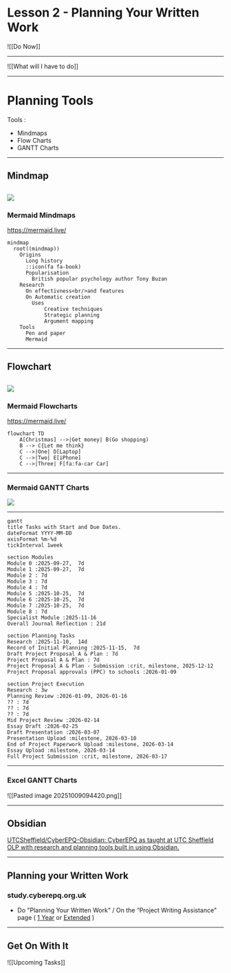 # Lesson 2 - Planning Your Written Work


![[Do Now]]

---

![[What will I have to do]]


---
# Planning Tools

Tools :
  * Mindmaps
  * Flow Charts
  * GANTT Charts

---
## Mindmap

[![](https://mermaid.ink/img/pako:eNpdUttu2zAM_RVCTwmQpY5zcSIMA9rucUWLtXsZ_KLatC3MJjVdirlB_n1yHHdr-USec3gRxaMouEQhRaep7JTJCcAy-9nsAsznAwRwb3WtyY0BwDemGhrtPNt-wqTUBdOsUlCpT8_Mv-YT88AmtMpqp7xmmlCAG6u9dg2YkQfj-qLhluseVPANW3hi6uEmvKpL1nd0qGzRTDXuCbCqsPD6BQmd-_xsr74oKqFC5YNF95_wOnju4gQFFBY_TPLD_ZOOdnvWvCB4LBrSv8NHwaO3ymMdy5lWEWmq3_PXtg4dkoe4RfPGPjG3b4UekGAY1iiDdgLv0HZKl2IhuosnxXEgc-Eb7DAXMrolViq0Phc5naI0rosfeyqE9DbgQgRTxuG-alVb1U2gUSTkUfwRMt1my80u3SeH3SHadrUQvZCbZLne7NNkdcjWu_Uh3ZwW4pU55ifLfbZNoqW7JMuSdEjAUsffvxvP53xF5w4_zwljQ8uhboSsVOtiVNvhLRcGqUR7y4G8kKvs9BdPvMlp?type=png)](https://mermaid.live/edit#pako:eNpdUttu2zAM_RVCTwmQpY5zcSIMA9rucUWLtXsZ_KLatC3MJjVdirlB_n1yHHdr-USec3gRxaMouEQhRaep7JTJCcAy-9nsAsznAwRwb3WtyY0BwDemGhrtPNt-wqTUBdOsUlCpT8_Mv-YT88AmtMpqp7xmmlCAG6u9dg2YkQfj-qLhluseVPANW3hi6uEmvKpL1nd0qGzRTDXuCbCqsPD6BQmd-_xsr74oKqFC5YNF95_wOnju4gQFFBY_TPLD_ZOOdnvWvCB4LBrSv8NHwaO3ymMdy5lWEWmq3_PXtg4dkoe4RfPGPjG3b4UekGAY1iiDdgLv0HZKl2IhuosnxXEgc-Eb7DAXMrolViq0Phc5naI0rosfeyqE9DbgQgRTxuG-alVb1U2gUSTkUfwRMt1my80u3SeH3SHadrUQvZCbZLne7NNkdcjWu_Uh3ZwW4pU55ifLfbZNoqW7JMuSdEjAUsffvxvP53xF5w4_zwljQ8uhboSsVOtiVNvhLRcGqUR7y4G8kKvs9BdPvMlp)
---

### Mermaid Mindmaps

[https://mermaid\.live/](https://mermaid.live/)

```
mindmap
  root((mindmap))
    Origins
      Long history
      ::icon(fa fa-book)
      Popularisation
        British popular psychology author Tony Buzan
    Research
      On effectivness<br/>and features
      On Automatic creation
        Uses
            Creative techniques
            Strategic planning
            Argument mapping
    Tools
      Pen and paper
      Mermaid
```

---

## Flowchart

[![](https://mermaid.ink/img/pako:eNpVkE1PwzAMhv9K5BNI3VSlH9lyQGId7DIEEpxod4jatIlYkypNNUbb_07aggQ-2Xnfx47dQ64LDhTKs77kghmL3vaZQi7u00QY2dqatSe0Wt0NB25RrRW_Dmh3c9CoFbpppKpuF_9uMqGkP042jqyQ6mNcpGTmnxUf0D49ssbq5vRXebvoAT2k8kW49v8VYbijHtOS0ZKtcmZQwswJPKi5qZks3Nf7CcjACl7zDKhLC16y7mwzyNTorKyz-vWqcqDWdNyDrimY5XvJKsPq38eGKaA9fAINMFnjIMI4wPEm8qOAeHAFGobreENCEm_J1g_I6MGX1g731xsS-S5w7BPi4yj0gBfSavO0nHa-8DzgfQaWeUZ3lQC31Ll1VWWmVX4UrgpuEt0pCxRvx2-yxYHG?type=png)](https://mermaid.live/edit#pako:eNpVkE1PwzAMhv9K5BNI3VSlH9lyQGId7DIEEpxod4jatIlYkypNNUbb_07aggQ-2Xnfx47dQ64LDhTKs77kghmL3vaZQi7u00QY2dqatSe0Wt0NB25RrRW_Dmh3c9CoFbpppKpuF_9uMqGkP042jqyQ6mNcpGTmnxUf0D49ssbq5vRXebvoAT2k8kW49v8VYbijHtOS0ZKtcmZQwswJPKi5qZks3Nf7CcjACl7zDKhLC16y7mwzyNTorKyz-vWqcqDWdNyDrimY5XvJKsPq38eGKaA9fAINMFnjIMI4wPEm8qOAeHAFGobreENCEm_J1g_I6MGX1g731xsS-S5w7BPi4yj0gBfSavO0nHa-8DzgfQaWeUZ3lQC31Ll1VWWmVX4UrgpuEt0pCxRvx2-yxYHG)
---
### Mermaid Flowcharts 

[https://mermaid\.live/](https://mermaid.live/)

```
flowchart TD
    A[Christmas] -->|Get money| B(Go shopping)
    B --> C{Let me think}
    C -->|One| D[Laptop]
    C -->|Two| E[iPhone]
    C -->|Three| F[fa:fa-car Car]
```

---
### Mermaid GANTT Charts

[![](https://mermaid.ink/img/pako:eNqlVN9r2zAQ_lcOwcYGdrDsOG79UkbTQgdhodkeNvyiWZdEiy0ZSW7alf7vk-zUdUpJHyYMPu67--4n90hKxZHkZMOktYUspBW2QvjOzM7AXtgtrCzTFpjkMG8R5syimXhD7qRrpWtm4ad74WIRzuceYPfCHIAPdfiB96zl7kZa1HesArpH3HltIQHA_wyWVigJC8XbCo1X9SJEkMdRnIbReRhnAUDGRyA9BcaQHyuS14rpa0V64KNRGKev-WanwOwUeDbEWTVYClYJYw-lPrvRkM68wbc71Kyq4KtqtXStusV1dehNDjHl42YtKyalkJt-WB65RYNMl9sRa-SSoVPeo6XSHNQabqSwLo0Xhhf7l-Tnmq0tLLX64-L5f6OM8_kCHzu_oab_sQhh1f6uhTFdgaUWNoBauA2wSmIAfVax-96kYU2jlVsoA5-Wy8vPYBWYcquUU_iCZmFE3WoctexAcXWPZes1x12DZN8Fem7LLd4J3I_Jupw6uZ_XxcVQ5dviQvAh6jGdK2vqLa6MYQ_Qd3uA4nQ8ApegtKzfgt4iCaOs78kI-9FUinHIjzvYWdOoCyW78Q-NZA3qvdK7k56jJN81u27d7j7Tvzfa3i8jAanRXQvB3Rl69CehIHaLNRYkdyLHNWsrW5BCPjlT1lq1epAlya1uMSBt4-_QXLCNZjXJ124bnLZhkuSP5J7kNEsnM5qeZbP0PJ7RbJoF5IHkSTrJYkppGscJpUkWzZ4C8lcpRxFNzrLp-fgFBLmwSi_6U9ldzC7Gr86hT0SrdrMdEthoX84BQclRX6pWWpdP8vQPzdG8Cg?type=png)](https://mermaid.live/edit#pako:eNqlVN9r2zAQ_lcOwcYGdrDsOG79UkbTQgdhodkeNvyiWZdEiy0ZSW7alf7vk-zUdUpJHyYMPu67--4n90hKxZHkZMOktYUspBW2QvjOzM7AXtgtrCzTFpjkMG8R5syimXhD7qRrpWtm4ad74WIRzuceYPfCHIAPdfiB96zl7kZa1HesArpH3HltIQHA_wyWVigJC8XbCo1X9SJEkMdRnIbReRhnAUDGRyA9BcaQHyuS14rpa0V64KNRGKev-WanwOwUeDbEWTVYClYJYw-lPrvRkM68wbc71Kyq4KtqtXStusV1dehNDjHl42YtKyalkJt-WB65RYNMl9sRa-SSoVPeo6XSHNQabqSwLo0Xhhf7l-Tnmq0tLLX64-L5f6OM8_kCHzu_oab_sQhh1f6uhTFdgaUWNoBauA2wSmIAfVax-96kYU2jlVsoA5-Wy8vPYBWYcquUU_iCZmFE3WoctexAcXWPZes1x12DZN8Fem7LLd4J3I_Jupw6uZ_XxcVQ5dviQvAh6jGdK2vqLa6MYQ_Qd3uA4nQ8ApegtKzfgt4iCaOs78kI-9FUinHIjzvYWdOoCyW78Q-NZA3qvdK7k56jJN81u27d7j7Tvzfa3i8jAanRXQvB3Rl69CehIHaLNRYkdyLHNWsrW5BCPjlT1lq1epAlya1uMSBt4-_QXLCNZjXJ124bnLZhkuSP5J7kNEsnM5qeZbP0PJ7RbJoF5IHkSTrJYkppGscJpUkWzZ4C8lcpRxFNzrLp-fgFBLmwSi_6U9ldzC7Gr86hT0SrdrMdEthoX84BQclRX6pWWpdP8vQPzdG8Cg)

---

```
gantt
title Tasks with Start and Due Dates.
dateFormat YYYY-MM-DD
axisFormat %m-%d
tickInterval 1week

section Modules
Module 0 :2025-09-27,  7d
Module 1 :2025-09-27,  7d
Module 2 : 7d
Module 3 : 7d
Module 4 : 7d
Module 5 :2025-10-25,  7d
Module 6 :2025-10-25,  7d
Module 7 :2025-10-25,  7d
Module 8 : 7d
Specialist Module :2025-11-16
Overall Journal Reflection : 21d

section Planning Tasks
Research :2025-11-10,  14d
Record of Initial Planning :2025-11-15,  7d
Draft Project Proposal A & Plan : 7d
Project Proposal A & Plan : 7d
Project Proposal A & Plan - Submission :crit, milestone, 2025-12-12
Project Proposal approvals (PPC) to schools :2026-01-09

section Project Execution
Research : 3w
Planning Review :2026-01-09, 2026-01-16
?? : 7d
?? : 7d
?? : 7d
Mid Project Review :2026-02-14
Essay Draft :2026-02-25
Draft Presentation :2026-03-07
Presentation Upload :milestone, 2026-03-10
End of Project Paperwork Upload :milestone, 2026-03-14
Essay Upload :milestone, 2026-03-14
Full Project Submission :crit, milestone, 2026-03-17
```

---

### Excel GANTT Charts
 

![[Pasted image 20251009094420.png]]

---
## Obsidian  

 [UTCSheffield/CyberEPQ-Obsidian: CyberEPQ as taught at UTC Sheffield OLP with research and planning tools built in using Obsidian.](https://github.com/UTCSheffield/CyberEPQ-Obsidian)

---
## Planning your Written Work 
### study.cyberepq.org.uk

* Do "Planning Your Written Work" / On the “Project Writing Assistance" page ( [1 Year](https://study.cyberepq.org.uk/mod/scorm/view.php?id=41553)  or [Extended](https://study.cyberepq.org.uk/mod/scorm/view.php?id=42101) )

---
## Get On With It

![[Upcoming Tasks]]
